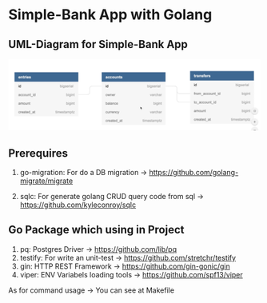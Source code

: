 # Simple-Bank App with Golang

## UML-Diagram for Simple-Bank App
![plot](./images/uml-diagram.png)

## Prerequires

1. go-migration: For do a DB migration -> https://github.com/golang-migrate/migrate

2. sqlc: For generate golang CRUD query code from sql -> https://github.com/kyleconroy/sqlc


## Go Package which using in Project

1. pq: Postgres Driver -> https://github.com/lib/pq
2. testify: For write an unit-test -> https://github.com/stretchr/testify
3. gin: HTTP REST Framework -> https://github.com/gin-gonic/gin
4. viper: ENV Variabels loading tools -> https://github.com/spf13/viper

As for command usage -> You can see at Makefile